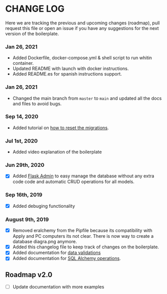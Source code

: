 # CHANGE LOG

Here we are tracking the previous and upcoming changes (roadmap), pull request this file or open an issue if you have any suggestions for the next version of the boilerplate.

### Jan 26, 2021
- Added Dockerfile, docker-compose.yml & shell script to run whitin container.
- Updated README with launch with docker instructions.
- Added README.es for spanish instructions support. 

### Jan 26, 2021
- Changed the main branch from `master` to `main` and updated all the docs and files to avoid bugs.

### Sep 14, 2020
- Added tutorial on [how to reset the migrations](https://github.com/4GeeksAcademy/flask-rest-hello/blob/master/docs/RESET_MIGRATIONS.md).

### Jul 1st, 2020
- Added video explanation of the boilerplate

### Jun 29th, 2020
- [x] Added [Flask Admin](https://flask-admin.readthedocs.io/en/latest/) to easy manage the database without any extra code code and automatic CRUD operations for all models.

### Sep 16th, 2019
- [x] Added debuging functionality

### August 9th, 2019
- [x] Removed eralchemy from the Pipfile because its compatibility with Apply and PC computers its not clear. There is now way to create a database diagra.png anymore.
- [x] Added this changelog file to keep track of changes on the boilerplate.
- [x] Added documentation for [data validations](https://github.com/4GeeksAcademy/flask-rest-hello/blob/master/docs/DATA_VALIDATIONS.md)
- [x] Added documentation for [SQL Alchemy operations](https://github.com/4GeeksAcademy/flask-rest-hello/edit/master/docs/MYSQL.md).

## Roadmap v2.0

- [ ] Update documentation with more examples
